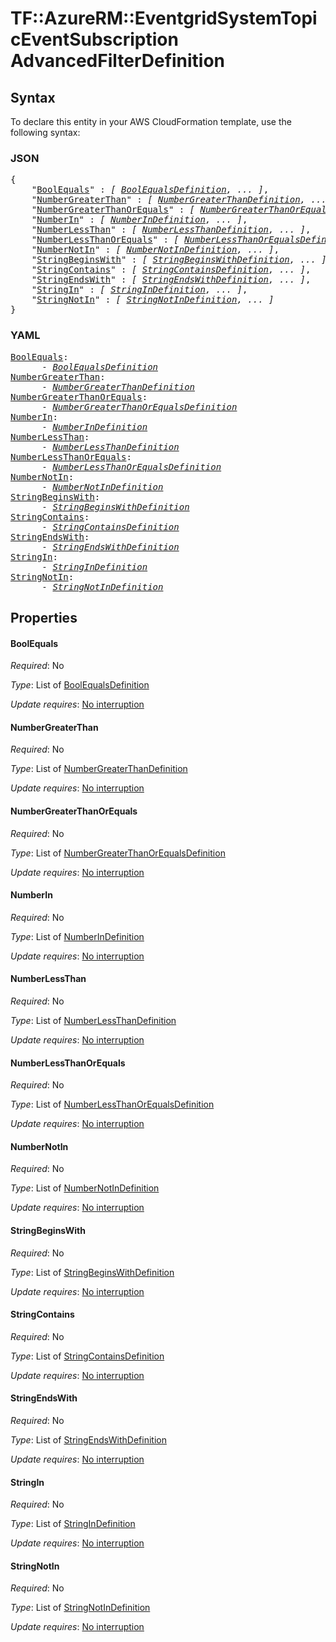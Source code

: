 # TF::AzureRM::EventgridSystemTopicEventSubscription AdvancedFilterDefinition

## Syntax

To declare this entity in your AWS CloudFormation template, use the following syntax:

### JSON

<pre>
{
    "<a href="#boolequals" title="BoolEquals">BoolEquals</a>" : <i>[ <a href="boolequalsdefinition.md">BoolEqualsDefinition</a>, ... ]</i>,
    "<a href="#numbergreaterthan" title="NumberGreaterThan">NumberGreaterThan</a>" : <i>[ <a href="numbergreaterthandefinition.md">NumberGreaterThanDefinition</a>, ... ]</i>,
    "<a href="#numbergreaterthanorequals" title="NumberGreaterThanOrEquals">NumberGreaterThanOrEquals</a>" : <i>[ <a href="numbergreaterthanorequalsdefinition.md">NumberGreaterThanOrEqualsDefinition</a>, ... ]</i>,
    "<a href="#numberin" title="NumberIn">NumberIn</a>" : <i>[ <a href="numberindefinition.md">NumberInDefinition</a>, ... ]</i>,
    "<a href="#numberlessthan" title="NumberLessThan">NumberLessThan</a>" : <i>[ <a href="numberlessthandefinition.md">NumberLessThanDefinition</a>, ... ]</i>,
    "<a href="#numberlessthanorequals" title="NumberLessThanOrEquals">NumberLessThanOrEquals</a>" : <i>[ <a href="numberlessthanorequalsdefinition.md">NumberLessThanOrEqualsDefinition</a>, ... ]</i>,
    "<a href="#numbernotin" title="NumberNotIn">NumberNotIn</a>" : <i>[ <a href="numbernotindefinition.md">NumberNotInDefinition</a>, ... ]</i>,
    "<a href="#stringbeginswith" title="StringBeginsWith">StringBeginsWith</a>" : <i>[ <a href="stringbeginswithdefinition.md">StringBeginsWithDefinition</a>, ... ]</i>,
    "<a href="#stringcontains" title="StringContains">StringContains</a>" : <i>[ <a href="stringcontainsdefinition.md">StringContainsDefinition</a>, ... ]</i>,
    "<a href="#stringendswith" title="StringEndsWith">StringEndsWith</a>" : <i>[ <a href="stringendswithdefinition.md">StringEndsWithDefinition</a>, ... ]</i>,
    "<a href="#stringin" title="StringIn">StringIn</a>" : <i>[ <a href="stringindefinition.md">StringInDefinition</a>, ... ]</i>,
    "<a href="#stringnotin" title="StringNotIn">StringNotIn</a>" : <i>[ <a href="stringnotindefinition.md">StringNotInDefinition</a>, ... ]</i>
}
</pre>

### YAML

<pre>
<a href="#boolequals" title="BoolEquals">BoolEquals</a>: <i>
      - <a href="boolequalsdefinition.md">BoolEqualsDefinition</a></i>
<a href="#numbergreaterthan" title="NumberGreaterThan">NumberGreaterThan</a>: <i>
      - <a href="numbergreaterthandefinition.md">NumberGreaterThanDefinition</a></i>
<a href="#numbergreaterthanorequals" title="NumberGreaterThanOrEquals">NumberGreaterThanOrEquals</a>: <i>
      - <a href="numbergreaterthanorequalsdefinition.md">NumberGreaterThanOrEqualsDefinition</a></i>
<a href="#numberin" title="NumberIn">NumberIn</a>: <i>
      - <a href="numberindefinition.md">NumberInDefinition</a></i>
<a href="#numberlessthan" title="NumberLessThan">NumberLessThan</a>: <i>
      - <a href="numberlessthandefinition.md">NumberLessThanDefinition</a></i>
<a href="#numberlessthanorequals" title="NumberLessThanOrEquals">NumberLessThanOrEquals</a>: <i>
      - <a href="numberlessthanorequalsdefinition.md">NumberLessThanOrEqualsDefinition</a></i>
<a href="#numbernotin" title="NumberNotIn">NumberNotIn</a>: <i>
      - <a href="numbernotindefinition.md">NumberNotInDefinition</a></i>
<a href="#stringbeginswith" title="StringBeginsWith">StringBeginsWith</a>: <i>
      - <a href="stringbeginswithdefinition.md">StringBeginsWithDefinition</a></i>
<a href="#stringcontains" title="StringContains">StringContains</a>: <i>
      - <a href="stringcontainsdefinition.md">StringContainsDefinition</a></i>
<a href="#stringendswith" title="StringEndsWith">StringEndsWith</a>: <i>
      - <a href="stringendswithdefinition.md">StringEndsWithDefinition</a></i>
<a href="#stringin" title="StringIn">StringIn</a>: <i>
      - <a href="stringindefinition.md">StringInDefinition</a></i>
<a href="#stringnotin" title="StringNotIn">StringNotIn</a>: <i>
      - <a href="stringnotindefinition.md">StringNotInDefinition</a></i>
</pre>

## Properties

#### BoolEquals

_Required_: No

_Type_: List of <a href="boolequalsdefinition.md">BoolEqualsDefinition</a>

_Update requires_: [No interruption](https://docs.aws.amazon.com/AWSCloudFormation/latest/UserGuide/using-cfn-updating-stacks-update-behaviors.html#update-no-interrupt)

#### NumberGreaterThan

_Required_: No

_Type_: List of <a href="numbergreaterthandefinition.md">NumberGreaterThanDefinition</a>

_Update requires_: [No interruption](https://docs.aws.amazon.com/AWSCloudFormation/latest/UserGuide/using-cfn-updating-stacks-update-behaviors.html#update-no-interrupt)

#### NumberGreaterThanOrEquals

_Required_: No

_Type_: List of <a href="numbergreaterthanorequalsdefinition.md">NumberGreaterThanOrEqualsDefinition</a>

_Update requires_: [No interruption](https://docs.aws.amazon.com/AWSCloudFormation/latest/UserGuide/using-cfn-updating-stacks-update-behaviors.html#update-no-interrupt)

#### NumberIn

_Required_: No

_Type_: List of <a href="numberindefinition.md">NumberInDefinition</a>

_Update requires_: [No interruption](https://docs.aws.amazon.com/AWSCloudFormation/latest/UserGuide/using-cfn-updating-stacks-update-behaviors.html#update-no-interrupt)

#### NumberLessThan

_Required_: No

_Type_: List of <a href="numberlessthandefinition.md">NumberLessThanDefinition</a>

_Update requires_: [No interruption](https://docs.aws.amazon.com/AWSCloudFormation/latest/UserGuide/using-cfn-updating-stacks-update-behaviors.html#update-no-interrupt)

#### NumberLessThanOrEquals

_Required_: No

_Type_: List of <a href="numberlessthanorequalsdefinition.md">NumberLessThanOrEqualsDefinition</a>

_Update requires_: [No interruption](https://docs.aws.amazon.com/AWSCloudFormation/latest/UserGuide/using-cfn-updating-stacks-update-behaviors.html#update-no-interrupt)

#### NumberNotIn

_Required_: No

_Type_: List of <a href="numbernotindefinition.md">NumberNotInDefinition</a>

_Update requires_: [No interruption](https://docs.aws.amazon.com/AWSCloudFormation/latest/UserGuide/using-cfn-updating-stacks-update-behaviors.html#update-no-interrupt)

#### StringBeginsWith

_Required_: No

_Type_: List of <a href="stringbeginswithdefinition.md">StringBeginsWithDefinition</a>

_Update requires_: [No interruption](https://docs.aws.amazon.com/AWSCloudFormation/latest/UserGuide/using-cfn-updating-stacks-update-behaviors.html#update-no-interrupt)

#### StringContains

_Required_: No

_Type_: List of <a href="stringcontainsdefinition.md">StringContainsDefinition</a>

_Update requires_: [No interruption](https://docs.aws.amazon.com/AWSCloudFormation/latest/UserGuide/using-cfn-updating-stacks-update-behaviors.html#update-no-interrupt)

#### StringEndsWith

_Required_: No

_Type_: List of <a href="stringendswithdefinition.md">StringEndsWithDefinition</a>

_Update requires_: [No interruption](https://docs.aws.amazon.com/AWSCloudFormation/latest/UserGuide/using-cfn-updating-stacks-update-behaviors.html#update-no-interrupt)

#### StringIn

_Required_: No

_Type_: List of <a href="stringindefinition.md">StringInDefinition</a>

_Update requires_: [No interruption](https://docs.aws.amazon.com/AWSCloudFormation/latest/UserGuide/using-cfn-updating-stacks-update-behaviors.html#update-no-interrupt)

#### StringNotIn

_Required_: No

_Type_: List of <a href="stringnotindefinition.md">StringNotInDefinition</a>

_Update requires_: [No interruption](https://docs.aws.amazon.com/AWSCloudFormation/latest/UserGuide/using-cfn-updating-stacks-update-behaviors.html#update-no-interrupt)

